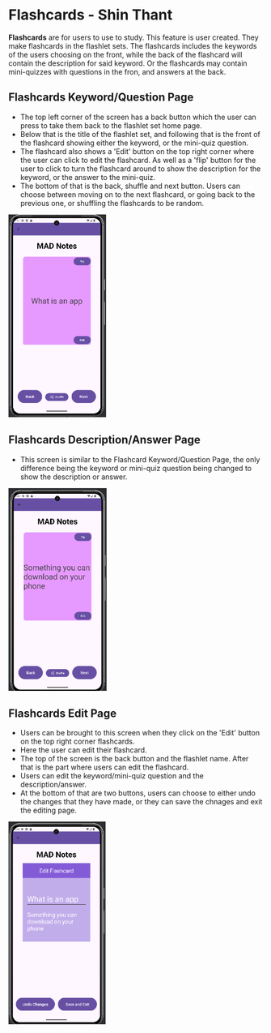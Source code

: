 # Flashcards - Shin Thant

**Flashcards** are for users to use to study. This feature is user created. They make flashcards in the flashlet sets. The flashcards includes the keywords of the users choosing on the front, while the back of the flashcard will contain the description for said keyword. Or the flashcards may contain mini-quizzes with questions in the fron, and answers at the back. 

## Flashcards Keyword/Question Page

- The top left corner of the screen has a back button which the user can press to take them back to the flashlet set home page.
- Below that is the title of the flashlet set, and following that is the front of the flashcard showing either the keyword, or the mini-quiz question.
- The flashcard also shows a 'Edit' button on the top right corner where the user can click to edit the flashcard. As well as a 'flip' button for the user to click to turn the flashcard around to show the description for the keyword, or the answer to the mini-quiz.
- The bottom of that is the back, shuffle and next button. Users can choose between moving on to the next flashcard, or going back to the previous one, or shuffling the flashcards to be random.
<img height="400" alt="image" src="/images/flashcardkeyword.png">

## Flashcards Description/Answer Page

- This screen is similar to the Flashcard Keyword/Question Page, the only difference being the keyword or mini-quiz question being changed to show the description or answer.
<img height="400" alt="image" src="/images/flashcardanswer.png">

## Flashcards Edit Page

- Users can be brought to this screen when they click on the 'Edit' button on the top right corner flashcards.
- Here the user can edit their flashcard.
- The top of the screen is the back button and the flashlet name. After that is the part where users can edit the flashcard.
- Users can edit the keyword/mini-quiz question and the description/answer.
- At the bottom of that are two buttons, users can choose to either undo the changes that they have made, or they can save the chnages and exit the editing page.
<img height="400" alt="image" src="/images/flashcardedit.png">
